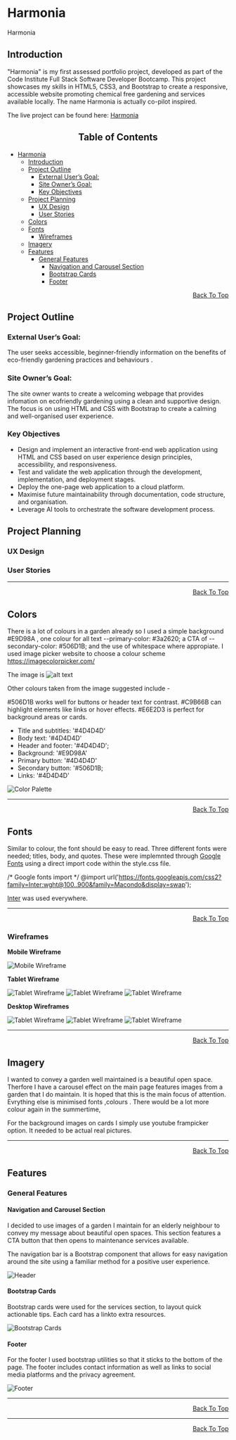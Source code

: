 # Harmonia 
Harmonia 

## Introduction 

"Harmonia" is my first assessed portfolio project, developed as part of the Code Institute Full Stack Software Developer Bootcamp. This project showcases my skills in HTML5, CSS3, and Bootstrap to create a responsive, accessible website promoting chemical free gardening and services available locally. The name Harmonia is actually co-pilot inspired.

The live project can be found here: <a href="https://pio-o-connell.github.io/Individual/">Harmonia</a> 

<h2 align="center" id="TOC">Table of Contents</h2>

- [Harmonia](#harmonia)
  - [Introduction](#introduction)
  - [Project Outline](#project-outline)
    - [External User’s Goal:](#external-users-goal)
    - [Site Owner’s Goal:](#site-owners-goal)
    - [Key Objectives](#key-objectives)
  - [Project Planning](#project-planning)
    - [UX Design](#ux-design)
    - [User Stories](#user-stories)
  - [Colors](#colors)
  - [Fonts](#fonts)
    - [Wireframes](#wireframes)
  - [Imagery](#imagery)
  - [Features](#features)
    - [General Features](#general-features)
      - [Navigation and Carousel Section](#navigation-and-carousel-section)
      - [Bootstrap Cards](#bootstrap-cards)
      - [Footer](#footer)

<p align="right"><a href="#harmonia">Back To Top</a></p>

## Project Outline

### External User’s Goal: 
The user seeks accessible, beginner-friendly information on the benefits of eco-friendly gardening practices and behaviours . 

### Site Owner’s Goal: 
The site owner wants to create a welcoming webpage that provides infomation on ecofriendly gardening using a clean and supportive design. The focus is on using HTML and CSS with Bootstrap to create a calming and well-organised user experience.


### Key Objectives

- Design and implement an interactive front-end web application using HTML and CSS based on user experience design principles, accessibility, and responsiveness.
- Test and validate the web application through the development, implementation, and deployment stages.
- Deploy the one-page web application to a cloud platform.
- Maximise future maintainability through documentation, code structure, and organisation.
- Leverage AI tools to orchestrate the software development process.

## Project Planning

### UX Design

### User Stories 







<hr>
<p align="right"><a href="#harmonia">Back To Top</a></p>

## Colors
There is a lot of colours in a garden already so I used a simple background #E9D98A , one colour for all text    --primary-color: #3a2620;  a CTA of    --secondary-color: #506D1B; and the use of whitespace where appropiate. I used image picker website to choose a colour scheme  https://imagecolorpicker.com/

The image is 
![alt text](image.png)

Other colours taken from the image suggested include -

#506D1B works well for buttons or header text for contrast.
#C9B66B can highlight elements like links or hover effects.
#E6E2D3 is perfect for background areas or cards.


- Title and subtitles: '#4D4D4D'
- Body text: '#4D4D4D'
- Header and footer: '#4D4D4D';
- Background: '#E9D98A'
- Primary button: '#4D4D4D'
- Secondary button: '#506D1B;
- Links: '#4D4D4D'

![Color Palette](/assets/images/SWATCH.jpg)


<hr>
<p align="right"><a href="#harmonia">Back To Top</a></p>

## Fonts

Similar to colour, the font should be easy to read. Three different fonts were needed; titles, body, and quotes. These were implemnted through [Google Fonts](https://fonts.google.com) using a direct import code within the style.css file.


/* Google fonts import */
@import url('https://fonts.googleapis.com/css2?family=Inter:wght@100..900&family=Macondo&display=swap');

[Inter](https://fonts.google.com/specimen/Inter) was used everywhere.

<hr>
<p align="right"><a href="#harmonia">Back To Top</a></p>


### Wireframes

 

**Mobile Wireframe**

![Mobile Wireframe](/documentation/images/wireframe-mobile.png)

**Tablet Wireframe**

![Tablet Wireframe](/assets/documentation/images/Main-page-laptop.jpg)
![Tablet Wireframe](/assets/documentation/images/servicespage.jpg)
![Tablet Wireframe](/assets/documentation/images/form.jpg)

**Desktop Wireframes**

![Tablet Wireframe](/assets/documentation/images/Main-page-laptop.jpg)
![Tablet Wireframe](/assets/documentation/images/servicespage.jpg)
![Tablet Wireframe](/assets/documentation/images/form.jpg)


<hr>
<p align="right"><a href="#harmonia">Back To Top</a></p>

## Imagery

I wanted to convey a garden well maintained is a beautiful open space.  Therfore I have a carousel effect on the main page features images from a garden that I do maintain. It is hoped that this is the main focus of attention. Evrything else is minimised fonts ,colours . There would be a lot more colour again in the summertime,

For the background images on cards I simply use youtube frampicker option. It needed to be actual real pictures.


<hr>
<p align="right"><a href="#harmonia">Back To Top</a></p>

## Features

### General Features

#### Navigation and Carousel Section

I decided to use images of a garden I maintain for an elderly neighbour to convey my message about beautiful open spaces. This section features a  CTA button that then opens to maintenance services available.

The navigation bar is a Bootstrap component that allows for easy navigation around the site using a familiar method for a positive user experience.

![Header](/assets/documentation/images/NavCarousel/navigateCarousel.jpg)

#### Bootstrap Cards

Bootstrap cards were used for the services section, to layout quick actionable tips. Each card has a linkto extra resources.

![Bootstrap Cards](assets/documentation/images/Bootstrap%20cards/bootstrapcards.jpg )

#### Footer

For the footer I used bootstrap utilities so that it sticks to the bottom of the page. The footer includes contact information as well as links to social media platforms and the privacy agreement.

![Footer](assets/documentation/images/Footer/footer.jpg)


<hr>
<p align="right"><a href="#harmonia">Back To Top</a></p>







<hr>
<p align="right"><a href="#harmonia">Back To Top</a></p>